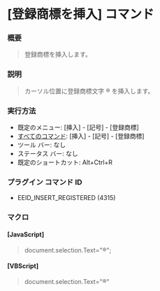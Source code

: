 # \[登録商標を挿入\] コマンド

### 概要

> 登録商標を挿入します。

### 説明

> カーソル位置に登録商標文字 ® を挿入します。

### 実行方法

- 既定のメニュー: \[挿入\] \- \[記号\] \- \[登録商標\]
- [すべてのコマンド](../../glossary/allcommands): \[挿入\] \- \[記号\] \- \[登録商標\]
- ツール バー: なし
- ステータス バー: なし
- 既定のショートカット: Alt+Ctrl+R

### プラグイン コマンド ID

- EEID\_INSERT\_REGISTERED (4315)

### マクロ

#### \[JavaScript\]

> document.selection.Text="®";

#### \[VBScript\]

> document.selection.Text="®"
